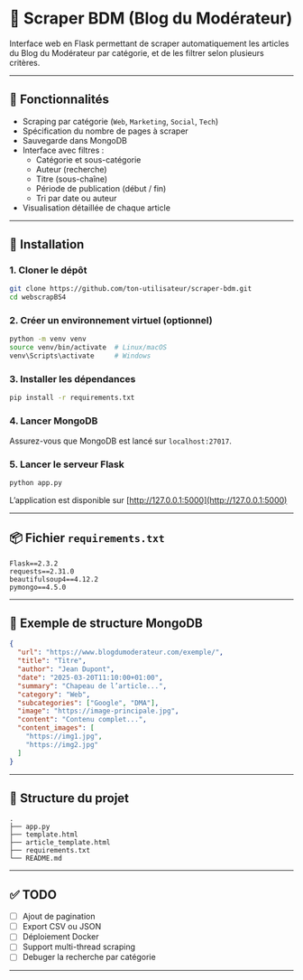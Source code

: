# 📰 Scraper BDM (Blog du Modérateur)

Interface web en Flask permettant de scraper automatiquement les articles du Blog du Modérateur par catégorie, et de les filtrer selon plusieurs critères.

---

## 🚀 Fonctionnalités

- Scraping par catégorie (`Web`, `Marketing`, `Social`, `Tech`)
- Spécification du nombre de pages à scraper
- Sauvegarde dans MongoDB
- Interface avec filtres :
  - Catégorie et sous-catégorie
  - Auteur (recherche)
  - Titre (sous-chaîne)
  - Période de publication (début / fin)
  - Tri par date ou auteur
- Visualisation détaillée de chaque article

---

## 🔧 Installation

### 1. Cloner le dépôt
```bash
git clone https://github.com/ton-utilisateur/scraper-bdm.git
cd webscrapBS4
```

### 2. Créer un environnement virtuel (optionnel)
```bash
python -m venv venv
source venv/bin/activate  # Linux/macOS
venv\Scripts\activate     # Windows
```

### 3. Installer les dépendances
```bash
pip install -r requirements.txt
```

### 4. Lancer MongoDB
Assurez-vous que MongoDB est lancé sur `localhost:27017`.

### 5. Lancer le serveur Flask
```bash
python app.py
```

L’application est disponible sur [http://127.0.0.1:5000](http://127.0.0.1:5000)

---

## 📦 Fichier `requirements.txt`

```
Flask==2.3.2
requests==2.31.0
beautifulsoup4==4.12.2
pymongo==4.5.0
```

---

## 🧪 Exemple de structure MongoDB

```json
{
  "url": "https://www.blogdumoderateur.com/exemple/",
  "title": "Titre",
  "author": "Jean Dupont",
  "date": "2025-03-20T11:10:00+01:00",
  "summary": "Chapeau de l’article...",
  "category": "Web",
  "subcategories": ["Google", "DMA"],
  "image": "https://image-principale.jpg",
  "content": "Contenu complet...",
  "content_images": [
    "https://img1.jpg",
    "https://img2.jpg"
  ]
}
```

---

## 📁 Structure du projet

```
.
├── app.py
├── template.html
├── article_template.html
├── requirements.txt
└── README.md
```

---

## ✅ TODO

- [ ] Ajout de pagination
- [ ] Export CSV ou JSON
- [ ] Déploiement Docker
- [ ] Support multi-thread scraping
- [ ] Debuger la recherche par catégorie

---
